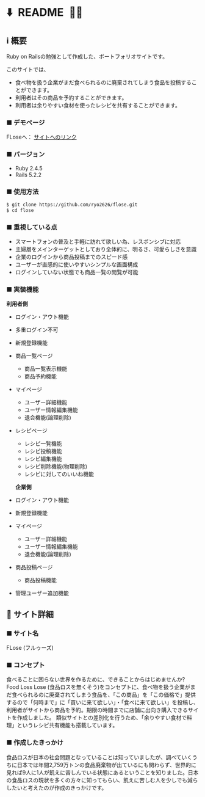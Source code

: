 # :arrow_down:&ensp;README&ensp;:page_with_curl::eyes:

## :information_source: 概要
Ruby on Railsの勉強として作成した、ポートフォリオサイトです。

このサイトでは、
- 食べ物を扱う企業がまだ食べられるのに廃棄されてしまう食品を投稿することができます。
- 利用者はその商品を予約することができます。
- 利用者は余りやすい食材を使ったレシピを共有することができます。

### ■ デモページ
FLoseへ： [サイトへのリンク](http://flose.xyz/)

### ■ バージョン
- Ruby 2.4.5
- Rails 5.2.2

### ■ 使用方法
```bash
$ git clone https://github.com/ryo2626/flose.git
$ cd flose
```
### ■ 重視している点
- スマートフォンの普及と手軽に訪れて欲しい為、レスポンシブに対応
- 主婦層をメインターゲットとしており全体的に、明るさ、可愛らしさを意識
- 企業のログインから商品投稿までのスピード感
- ユーザーが直感的に使いやすいシンプルな画面構成
- ログインしていない状態でも商品一覧の閲覧が可能

### ■ 実装機能
  **利用者側**
- ログイン・アウト機能
- 多重ログイン不可
- 新規登録機能
- 商品一覧ページ
  - 商品一覧表示機能
  - 商品予約機能
- マイページ
  - ユーザー詳細機能
  - ユーザー情報編集機能
  - 退会機能(論理削除)
- レシピページ
  - レシピ一覧機能
  - レシピ投稿機能
  - レシピ編集機能
  - レシピ削除機能(物理削除)
  - レシピに対してのいいね機能
  
  **企業側**
- ログイン・アウト機能
- 新規登録機能
- マイページ
  - ユーザー詳細機能
  - ユーザー情報編集機能
  - 退会機能(論理削除)
- 商品投稿ページ
  - 商品投稿機能
- 管理ユーザー追加機能


## :fork_and_knife: サイト詳細
### ■ サイト名
FLose (フルゥーズ)

### ■ コンセプト
食べることに困らない世界を作るために、できることからはじめませんか?
Food Loss Lose (食品ロスを無くそう)をコンセプトに、食べ物を扱う企業がまだ食べられるのに廃棄されてしまう食品を、「この商品」を「この価格で」提供するので「何時まで」に「買いに来て欲しい」・「食べに来て欲しい」を投稿し、利用者がサイトから商品を予約。期限の時間までに店舗に出向き購入できるサイトを作成しました。
類似サイトとの差別化を行うため、「余りやすい食材で料理」というレシピ共有機能も搭載しています。

### ■ 作成したきっかけ
食品ロスが日本の社会問題となっていることは知っていましたが、調べていくうちに日本では年間2,759万トンの食品廃棄物が出ているにも関わらず、世界的に見れば9人に1人が飢えに苦しんでいる状態にあるということを知りました。日本の食品ロスの現状を多くの方々に知ってもらい、飢えに苦しむ人を少しでも減らしたいと考えたのが作成のきっかけです。

